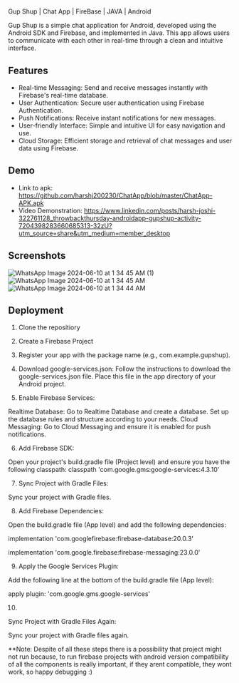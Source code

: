 
# 
Gup Shup | Chat App | FireBase | JAVA | Android

Gup Shup is a simple chat application for Android, developed using the Android SDK and Firebase, and implemented in Java. This app allows users to communicate with each other in real-time through a clean and intuitive interface.






## Features

- Real-time Messaging: Send and receive messages instantly with Firebase's real-time database.
- User Authentication: Secure user authentication using Firebase Authentication.
- Push Notifications: Receive instant notifications for new messages.
- User-friendly Interface: Simple and intuitive UI for easy navigation and use.
- Cloud Storage: Efficient storage and retrieval of chat messages and user data using Firebase.


## Demo

- Link to apk: https://github.com/harshj200230/ChatApp/blob/master/ChatApp-APK.apk
- Video Demonstration: https://www.linkedin.com/posts/harsh-joshi-322761128_throwbackthursday-androidapp-gupshup-activity-7204398283660685313-32zU?utm_source=share&utm_medium=member_desktop

## Screenshots

![WhatsApp Image 2024-06-10 at 1 34 45 AM (1)](https://github.com/harshj200230/ChatApp/assets/92144805/a958a288-538f-4aab-8f44-7ff122d192b7)
![WhatsApp Image 2024-06-10 at 1 34 45 AM](https://github.com/harshj200230/ChatApp/assets/92144805/413b67a8-93df-4926-acc5-d730ceda06b6)
![WhatsApp Image 2024-06-10 at 1 34 44 AM](https://github.com/harshj200230/ChatApp/assets/92144805/1d5bef71-5788-45b2-ae18-7b7d4a92feaf)



## Deployment

1) Clone the repositiory 
2) Create a Firebase Project
3) Register your app with the package name (e.g., com.example.gupshup).
4) Download google-services.json:
Follow the instructions to download the google-services.json file.
Place this file in the app directory of your
Android project.

5) Enable Firebase Services:

Realtime Database:
Go to Realtime Database and create a database.
Set up the database rules and structure according to your needs.
Cloud Messaging:
Go to Cloud Messaging and ensure it is enabled for push notifications.

6) Add Firebase SDK:

Open your project's build.gradle file (Project level) and ensure you have the following classpath:
classpath 'com.google.gms:google-services:4.3.10'

7) Sync Project with Gradle Files:

Sync your project with Gradle files.

8) Add Firebase Dependencies:

Open the build.gradle file (App level) and add the following dependencies:

implementation 'com.googlefirebase:firebase-database:20.0.3'

implementation 'com.google.firebase:firebase-messaging:23.0.0'

9) Apply the Google Services Plugin:

Add the following line at the bottom of the build.gradle file (App level):

apply plugin: 'com.google.gms.google-services'

10) 
Sync Project with Gradle Files Again:

Sync your project with Gradle files again.

**Note: Despite of all these steps there is a possibility that project might not run because, to run firebase projects with android version compatibility of all the components is really important, if they arent compatible, they wont work, so happy debugging :)
